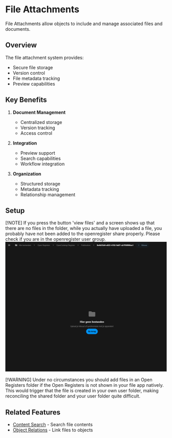 # File Attachments

File Attachments allow objects to include and manage associated files and documents.

## Overview

The file attachment system provides:
- Secure file storage
- Version control
- File metadata tracking
- Preview capabilities

## Key Benefits

1. **Document Management**
   - Centralized storage
   - Version tracking
   - Access control

2. **Integration**
   - Preview support
   - Search capabilities
   - Workflow integration

3. **Organization**
   - Structured storage
   - Metadata tracking
   - Relationship management

## **Setup**

[!NOTE] 
If you press the button 'view files' and a screen shows up that there are no files in the folder, while you actually have uploaded a file, you probably have not been added to the openregister share properly. Please check if you are in the openregister user group.
![img.png](images/no-files.png)

[!WARNING]
Under no circumstances you should add files in an Open Registers folder if the Open Registers is not shown in your file app natively. This would trigger that the file is created in your own user folder, making reconciling the shared folder and your user folder quite difficult.
## Related Features

- [Content Search](content-search.md) - Search file contents
- [Object Relations](object-relations.md) - Link files to objects 
